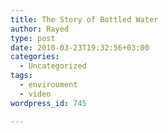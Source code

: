 ```yaml
---
title: The Story of Bottled Water
author: Rayed
type: post
date: 2010-03-23T19:32:56+03:00
categories:
  - Uncategorized
tags:
  - enviroument
  - video
wordpress_id: 745

---
```

<p><object width="480" height="295"><param name="movie" value="http://www.youtube.com/v/Se12y9hSOM0&#038;hl=en_US&#038;fs=1&#038;"></param><param name="allowFullScreen" value="true"></param><param name="allowscriptaccess" value="always"></param><embed src="http://www.youtube.com/v/Se12y9hSOM0&#038;hl=en_US&#038;fs=1&#038;" type="application/x-shockwave-flash" allowscriptaccess="always" allowfullscreen="true" width="480" height="295"></embed></object></p>
